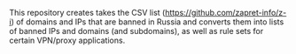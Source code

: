 This repository creates takes the CSV list (https://github.com/zapret-info/z-i) of domains and IPs that are banned in Russia and converts them into lists of banned IPs and domains (and subdomains), as well as rule sets for certain VPN/proxy applications.
